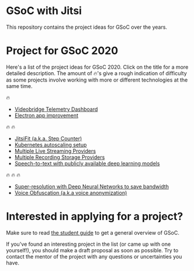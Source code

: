 # GSoC with Jitsi 

This repository contains the project ideas for GSoC over the years. 

# Project for GSoC 2020

Here's a list of the project ideas for GSoC 2020. Click on the title for a more detailed description. 
The amount of :fire:'s give a rough indication of difficulty as some projects involve working with more or different
technologies at the same time. 

:fire: 

* [Videobridge Telemetry Dashboard](2020/videobridge_dashboard.md)
* [Electron app improvement](2020/electron.md)

:fire: :fire: 

* [JitsiFit (a.k.a. Step Counter)](2020/jitsi-fit.md)
* [Kubernetes autoscaling setup](2020/k8s.md)
* [Multiple Live Streaming Providers](2020/live-streaming-providers.md)
* [Multiple Recording Storage Providers](2020/recording-storage-providers.md)
* [Speech-to-text with publicly available deep learning models](2020/speech-to-text.md)


:fire: :fire: :fire: 

* [Super-resolution with Deep Neural Networks to save bandwidth](2020/superresolution_with_deep_nn.md)
* [Voice Obfuscation (a.k.a voice anonymization)](2020/voice-obfuscation.md)

# Interested in applying for a project?

Make sure to read [the student guide](https://google.github.io/gsocguides/student/) to get a general overview of GSoC.


If you've found an interesting project in the list (or came up with one yourself!), you should make a draft proposal as soon as possible. 
Try to contact the mentor of the project with any questions or uncertainties you have. 




